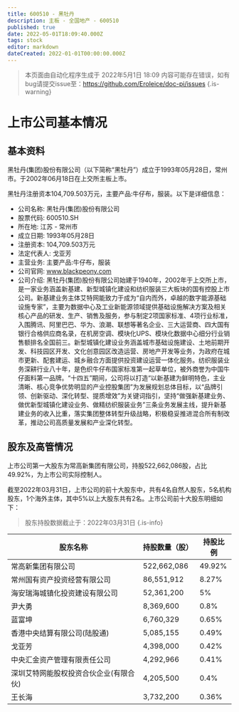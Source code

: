 ```yaml
---
title: 600510 - 黑牡丹
description: 主板 - 全国地产 - 600510
published: true
date: 2022-05-01T18:09:40.000Z
tags: stock
editor: markdown
dateCreated: 2022-01-01T00:00:00.000Z
---
```


> 本页面由自动化程序生成于 2022年5月1日 18:09
> 内容可能存在错误，如有bug请提交issue至：https://github.com/Eroleice/doc-pi/issues
{.is-warning}

# 上市公司基本情况

## 基本资料

黑牡丹(集团)股份有限公司（以下简称“黑牡丹”）成立于1993年05月28日，常州市。于2002年06月18日在上交所主板上市。

黑牡丹注册资本104,709.503万元，主要产品:牛仔布，服装。以下是详细信息：

- 公司名称: 黑牡丹(集团)股份有限公司
- 股票代码: 600510.SH
- 所在地: 江苏 - 常州市
- 成立日期: 1993年05月28日
- 注册资本: 104,709.503万元
- 法定代表人: 戈亚芳
- 主营业务: 主要产品:牛仔布，服装
- 公司官网: www.blackpeony.com
- 公司介绍: 黑牡丹(集团)股份有限公司始建于1940年，2002年于上交所上市，是一家业务涵盖新基建、新型城镇化建设和纺织服装三大板块的国有控股上市公司。新基建业务主体艾特网能致力于成为“自内而外，卓越的数字能源基础设施专家”，主要为数据中心及工业新能源领域提供基础设施解决方案及相关核心产品的研发、生产、销售及服务，参与制定2项国家标准、4项行业标准，入围腾讯、阿里巴巴、华为、浪潮、联想等著名企业、三大运营商、四大国有银行合格供应商名录，在机房空调、模块化UPS、模块化数据中心细分行业销售额排名全国前三。新型城镇化建设业务涵盖城市基础设施建设、土地前期开发、科技园区开发、文化创意园区改造运营、房地产开发等业务，为政府在城市更新、配套建运、城乡融合方面提供投资建设运营一体化服务。纺织服装业务深耕行业八十年，是色织牛仔布国家标准第一起草单位，被外商誉为中国牛仔面料第一品牌。“十四五”期间，公司将以打造“以新基建为鲜明特色，主业清晰、核心竞争优势明显的产业控股集团”为发展规划总体目标，以“品牌引领、创新驱动、深化转型、提质增效”为关键词指引，坚持“做强新基建业务、做优新型城镇化建设业务、做精纺织服装业务”三条业务发展主线，提升新基建业务的收入比重，落实集团整体转型升级战略，积极稳妥推进混合所有制改革，推动公司高质量发展和产业深化转型。


## 股东及高管情况

上市公司第一大股东为常高新集团有限公司，持股522,662,086股，占比49.92%，为上市公司实际控制人。

截至2022年03月31日，上市公司的前十大股东中，共有4名自然人股东，5名机构股东，1个海外主体，其中5%以上大股东共有2名。上市公司前十大股东明细如下：

> 股东持股数据截止于：2022年03月31日
{.is-info}

| 股东名称 | 持股数量（股） | 持股比例 |
| --- | --- | --- |
| 常高新集团有限公司 | 522,662,086 | 49.92% |
| 常州国有资产投资经营有限公司 | 86,551,912 | 8.27% |
| 海安瑞海城镇化投资建设有限公司 | 52,361,200 | 5% |
| 尹大勇 | 8,369,600 | 0.8% |
| 蓝富坤 | 6,760,329 | 0.65% |
| 香港中央结算有限公司(陆股通) | 5,085,155 | 0.49% |
| 戈亚芳 | 4,398,000 | 0.42% |
| 中央汇金资产管理有限责任公司 | 4,292,966 | 0.41% |
| 深圳艾特网能股权投资合伙企业(有限合伙) | 4,205,500 | 0.4% |
| 王长海 | 3,732,200 | 0.36% |




